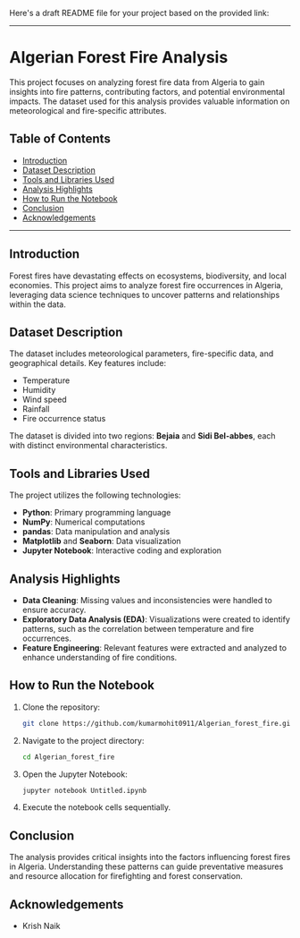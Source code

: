 Here's a draft README file for your project based on the provided link:

---

# Algerian Forest Fire Analysis

This project focuses on analyzing forest fire data from Algeria to gain insights into fire patterns, contributing factors, and potential environmental impacts. The dataset used for this analysis provides valuable information on meteorological and fire-specific attributes.

## Table of Contents

- [Introduction](#introduction)  
- [Dataset Description](#dataset-description)  
- [Tools and Libraries Used](#tools-and-libraries-used)  
- [Analysis Highlights](#analysis-highlights)  
- [How to Run the Notebook](#how-to-run-the-notebook)  
- [Conclusion](#conclusion)  
- [Acknowledgements](#acknowledgements)  

---

## Introduction

Forest fires have devastating effects on ecosystems, biodiversity, and local economies. This project aims to analyze forest fire occurrences in Algeria, leveraging data science techniques to uncover patterns and relationships within the data.

## Dataset Description

The dataset includes meteorological parameters, fire-specific data, and geographical details. Key features include:  
- Temperature  
- Humidity  
- Wind speed  
- Rainfall  
- Fire occurrence status  

The dataset is divided into two regions: **Bejaia** and **Sidi Bel-abbes**, each with distinct environmental characteristics.

## Tools and Libraries Used

The project utilizes the following technologies:  
- **Python**: Primary programming language  
- **NumPy**: Numerical computations  
- **pandas**: Data manipulation and analysis  
- **Matplotlib** and **Seaborn**: Data visualization  
- **Jupyter Notebook**: Interactive coding and exploration  

## Analysis Highlights

- **Data Cleaning**: Missing values and inconsistencies were handled to ensure accuracy.  
- **Exploratory Data Analysis (EDA)**: Visualizations were created to identify patterns, such as the correlation between temperature and fire occurrences.  
- **Feature Engineering**: Relevant features were extracted and analyzed to enhance understanding of fire conditions.  

## How to Run the Notebook

1. Clone the repository:  
   ```bash
   git clone https://github.com/kumarmohit0911/Algerian_forest_fire.git
   ```
2. Navigate to the project directory:  
   ```bash
   cd Algerian_forest_fire
   ```
3. Open the Jupyter Notebook:  
   ```bash
   jupyter notebook Untitled.ipynb
   ```
4. Execute the notebook cells sequentially.

## Conclusion

The analysis provides critical insights into the factors influencing forest fires in Algeria. Understanding these patterns can guide preventative measures and resource allocation for firefighting and forest conservation.

## Acknowledgements
- Krish Naik
